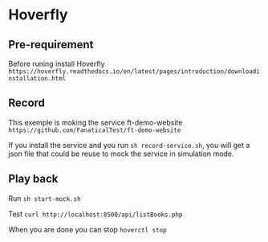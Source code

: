 # Hoverfly

## Pre-requirement
Before runing install Hoverfly
`https://hoverfly.readthedocs.io/en/latest/pages/introduction/downloadinstallation.html`

## Record
This exemple is moking the service ft-demo-website `https://github.com/FanaticalTest/ft-demo-website`

If you install the service and you run `sh record-service.sh`, you will get a json file that could be reuse to mock the service in simulation mode.

## Play back
Run `sh start-mock.sh`

Test `curl http://localhost:8500/api/listBooks.php`

When you are done you can stop `hoverctl stop`


